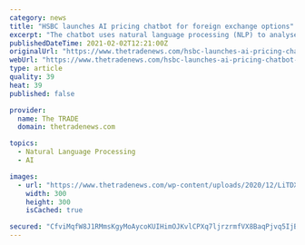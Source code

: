 ```yaml
---
category: news
title: "HSBC launches AI pricing chatbot for foreign exchange options"
excerpt: "The chatbot uses natural language processing (NLP) to analyse information from numerous sources and distribute it to clients as well as internally within the bank."
publishedDateTime: 2021-02-02T12:21:00Z
originalUrl: "https://www.thetradenews.com/hsbc-launches-ai-pricing-chatbot-for-foreign-exchange-options/"
webUrl: "https://www.thetradenews.com/hsbc-launches-ai-pricing-chatbot-for-foreign-exchange-options/"
type: article
quality: 39
heat: 39
published: false

provider:
  name: The TRADE
  domain: thetradenews.com

topics:
  - Natural Language Processing
  - AI

images:
  - url: "https://www.thetradenews.com/wp-content/uploads/2020/12/LiTDX-260x260-1-300x300.jpg"
    width: 300
    height: 300
    isCached: true

secured: "CfviMqfW8J1RMmsKgyMoAycoKUIHimOJKvlCPXq7ljrzrmfVX8BaqPjvq5IjBHzRjtlz6tk8040Je+GaS0vFxuma39TYMK+Be8V3iVHxyanTY8jxwRQ/2wIMyMINizHDNf/1MIuCHQcEVVKlZ6zEqQ0k8vdBkjYv2bv5PSiT4Z3JI839ETCAJf4bwmhTaAFs1Ob4+TaDoiPtashIG4eTpxXCNP+mVvOQal9unPdWoFhWofsINVMC9lY1TP0UZQeuLkmL86mcIcvgiq+S/E2TLdruVk08ScAocvOteTojWV3OH0QkKeYvqCqs5Rder/qrXZVH6ohq2qe1vqwzipWKbLj4NBr6yxCyWyYS/UhYYuo=;LzvGzFuubuuAPvaCju3A7Q=="
---
```


